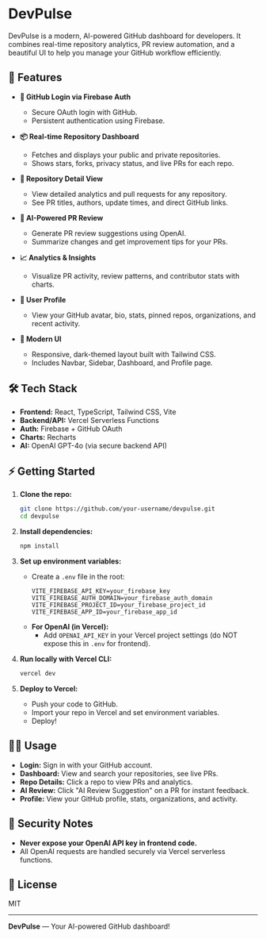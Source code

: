# DevPulse

DevPulse is a modern, AI-powered GitHub dashboard for developers. It combines real-time repository analytics, PR review automation, and a beautiful UI to help you manage your GitHub workflow efficiently.

## 🚀 Features

- **🔐 GitHub Login via Firebase Auth**
  - Secure OAuth login with GitHub.
  - Persistent authentication using Firebase.

- **📦 Real-time Repository Dashboard**
  - Fetches and displays your public and private repositories.
  - Shows stars, forks, privacy status, and live PRs for each repo.

- **🧩 Repository Detail View**
  - View detailed analytics and pull requests for any repository.
  - See PR titles, authors, update times, and direct GitHub links.

- **🤖 AI-Powered PR Review**
  - Generate PR review suggestions using OpenAI.
  - Summarize changes and get improvement tips for your PRs.

- **📈 Analytics & Insights**
  - Visualize PR activity, review patterns, and contributor stats with charts.

- **👥 User Profile**
  - View your GitHub avatar, bio, stats, pinned repos, organizations, and recent activity.

- **🎨 Modern UI**
  - Responsive, dark-themed layout built with Tailwind CSS.
  - Includes Navbar, Sidebar, Dashboard, and Profile page.

## 🛠️ Tech Stack

- **Frontend:** React, TypeScript, Tailwind CSS, Vite
- **Backend/API:** Vercel Serverless Functions
- **Auth:** Firebase + GitHub OAuth
- **Charts:** Recharts
- **AI:** OpenAI GPT-4o (via secure backend API)

## ⚡ Getting Started

1. **Clone the repo:**
   ```bash
   git clone https://github.com/your-username/devpulse.git
   cd devpulse
   ```

2. **Install dependencies:**
   ```bash
   npm install
   ```

3. **Set up environment variables:**
   - Create a `.env` file in the root:
     ```
     VITE_FIREBASE_API_KEY=your_firebase_key
     VITE_FIREBASE_AUTH_DOMAIN=your_firebase_auth_domain
     VITE_FIREBASE_PROJECT_ID=your_firebase_project_id
     VITE_FIREBASE_APP_ID=your_firebase_app_id
     ```
   - **For OpenAI (in Vercel):**
     - Add `OPENAI_API_KEY` in your Vercel project settings (do NOT expose this in `.env` for frontend).

4. **Run locally with Vercel CLI:**
   ```bash
   vercel dev
   ```

5. **Deploy to Vercel:**
   - Push your code to GitHub.
   - Import your repo in Vercel and set environment variables.
   - Deploy!

## 🧑‍💻 Usage

- **Login:** Sign in with your GitHub account.
- **Dashboard:** View and search your repositories, see live PRs.
- **Repo Details:** Click a repo to view PRs and analytics.
- **AI Review:** Click "AI Review Suggestion" on a PR for instant feedback.
- **Profile:** View your GitHub profile, stats, organizations, and activity.

## 📝 Security Notes

- **Never expose your OpenAI API key in frontend code.**
- All OpenAI requests are handled securely via Vercel serverless functions.

## 📄 License

MIT

---

**DevPulse** — Your AI-powered GitHub dashboard!
